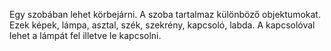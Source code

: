 Egy szobában lehet körbejárni. A szoba tartalmaz különböző objektumokat. Ezek képek, lámpa, asztal, szék, szekrény, kapcsoló, labda. A kapcsolóval lehet a lámpát fel illetve le kapcsolni.
